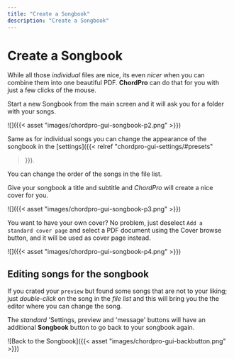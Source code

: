 ```yaml
---
title: "Create a Songbook"
description: "Create a Songbook"
---
```


# Create a Songbook

While all those *individual* files are nice, its even *nicer* when you can combine them into one beautiful PDF. **ChordPro** can do that for you with just a few clicks of the mouse.

Start a new Songbook from the main screen and it will ask you for a
folder with your songs.

![]({{< asset "images/chordpro-gui-songbook-p2.png" >}})

Same as for individual songs you can change the appearance of the
songbook in the [settings]({{< relref "chordpro-gui-settings/#presets"
>}}).

You can change the order of the songs in the file list.

Give your songbook a title and subtitle and *ChordPro* will create a
nice cover for you.

![]({{< asset "images/chordpro-gui-songbook-p3.png" >}})

You want to have your own cover? No problem, just deselect `Add a
standard cover page` and select a PDF document using the Cover browse
button, and it will be used as cover page instead.

![]({{< asset "images/chordpro-gui-songbook-p4.png" >}})

## Editing songs for the songbook

If you crated your `preview` but found some songs that are not to your liking; just *double-click* on the song in the *file list* and this will bring you the the editor where you can change the song.

The *standard* 'Settings, preview and 'message' buttons will have an additional **Songbook** button to go back to your songbook again.

![Back to the Songbook]({{< asset "images/chordpro-gui-backbutton.png" >}})

